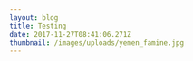 ```yaml
---
layout: blog
title: Testing
date: 2017-11-27T08:41:06.271Z
thumbnail: /images/uploads/yemen_famine.jpg
---
```

  
 
